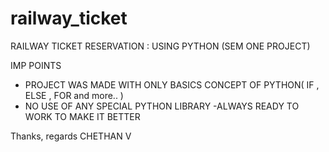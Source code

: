 # railway_ticket
RAILWAY TICKET RESERVATION : USING PYTHON 
(SEM ONE PROJECT)

IMP POINTS 
- PROJECT WAS MADE WITH ONLY BASICS CONCEPT OF PYTHON( IF , ELSE , FOR  and more.. )
- NO USE OF ANY SPECIAL PYTHON LIBRARY 
-ALWAYS READY TO WORK TO MAKE IT BETTER 


Thanks, regards
CHETHAN V 
